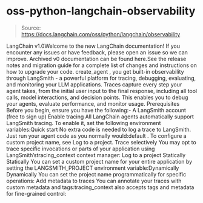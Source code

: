 # oss-python-langchain-observability

> Source: https://docs.langchain.com/oss/python/langchain/observability

LangChain v1.0Welcome to the new LangChain documentation! If you encounter any issues or have feedback, please open an issue so we can improve. Archived v0 documentation can be found here.See the release notes and migration guide for a complete list of changes and instructions on how to upgrade your code.
create_agent
, you get built-in observability through LangSmith - a powerful platform for tracing, debugging, evaluating, and monitoring your LLM applications.
Traces capture every step your agent takes, from the initial user input to the final response, including all tool calls, model interactions, and decision points. This enables you to debug your agents, evaluate performance, and monitor usage.
Prerequisites
Before you begin, ensure you have the following:- A LangSmith account (free to sign up)
Enable tracing
All LangChain agents automatically support LangSmith tracing. To enable it, set the following environment variables:Quick start
No extra code is needed to log a trace to LangSmith. Just run your agent code as you normally would:default
. To configure a custom project name, see Log to a project.
Trace selectively
You may opt to trace specific invocations or parts of your application using LangSmith’stracing_context
context manager:
Log to a project
Statically
Statically
You can set a custom project name for your entire application by setting the
LANGSMITH_PROJECT
environment variable:Dynamically
Dynamically
You can set the project name programmatically for specific operations:
Add metadata to traces
You can annotate your traces with custom metadata and tags:tracing_context
also accepts tags and metadata for fine-grained control: